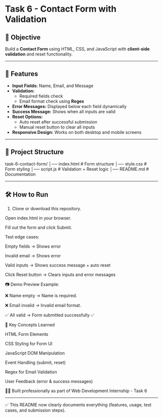 # Task 6 - Contact Form with Validation

## 📌 Objective
Build a **Contact Form** using HTML, CSS, and JavaScript with **client-side validation** and reset functionality.  

---

## 🚀 Features
- **Input Fields:** Name, Email, and Message
- **Validation:**
  - Required fields check
  - Email format check using **Regex**
- **Error Messages:** Displayed below each field dynamically
- **Success Message:** Shows when all inputs are valid
- **Reset Options:**
  - Auto reset after successful submission
  - Manual reset button to clear all inputs
- **Responsive Design:** Works on both desktop and mobile screens

---

## 📂 Project Structure
task-6-contact-form/
│── index.html # Form structure
│── style.css # Form styling
│── script.js # Validation + Reset logic
│── README.md # Documentation


---

## 🛠️ How to Run
1. Clone or download this repository.  
  

Open index.html in your browser.

Fill out the form and click Submit.

Test edge cases:

Empty fields → Shows error

Invalid email → Shows error

Valid inputs → Shows success message + auto reset

Click Reset button → Clears inputs and error messages

📷 Demo Preview
Example:

❌ Name empty → Name is required.

❌ Email invalid → Invalid email format.

✅ All valid → Form submitted successfully ✅

📖 Key Concepts Learned

HTML Form Elements

CSS Styling for Form UI

JavaScript DOM Manipulation

Event Handling (submit, reset)

Regex for Email Validation

User Feedback (error & success messages)

👨‍💻 Built professionally as part of Web Development Internship - Task 6


---

✅ This README now clearly documents everything (features, usage, test cases, and submission steps).  

